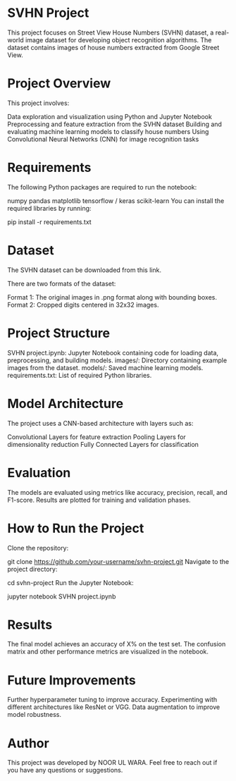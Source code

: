 # SVHN Project
This project focuses on Street View House Numbers (SVHN) dataset, a real-world image dataset for developing object recognition algorithms. The dataset contains images of house numbers extracted from Google Street View.

# Project Overview
This project involves:

Data exploration and visualization using Python and Jupyter Notebook
Preprocessing and feature extraction from the SVHN dataset
Building and evaluating machine learning models to classify house numbers
Using Convolutional Neural Networks (CNN) for image recognition tasks
# Requirements
The following Python packages are required to run the notebook:

numpy
pandas
matplotlib
tensorflow / keras
scikit-learn
You can install the required libraries by running:

pip install -r requirements.txt
# Dataset
The SVHN dataset can be downloaded from this link.

There are two formats of the dataset:

Format 1: The original images in .png format along with bounding boxes.
Format 2: Cropped digits centered in 32x32 images.
# Project Structure
SVHN project.ipynb: Jupyter Notebook containing code for loading data, preprocessing, and building models.
images/: Directory containing example images from the dataset.
models/: Saved machine learning models.
requirements.txt: List of required Python libraries.
# Model Architecture
The project uses a CNN-based architecture with layers such as:

Convolutional Layers for feature extraction
Pooling Layers for dimensionality reduction
Fully Connected Layers for classification
# Evaluation
The models are evaluated using metrics like accuracy, precision, recall, and F1-score. Results are plotted for training and validation phases.

# How to Run the Project
Clone the repository:

git clone https://github.com/your-username/svhn-project.git
Navigate to the project directory:

cd svhn-project
Run the Jupyter Notebook:

jupyter notebook SVHN project.ipynb
# Results
The final model achieves an accuracy of X% on the test set. The confusion matrix and other performance metrics are visualized in the notebook.

# Future Improvements
Further hyperparameter tuning to improve accuracy.
Experimenting with different architectures like ResNet or VGG.
Data augmentation to improve model robustness.
#  Author
This project was developed by NOOR UL WARA. Feel free to reach out if you have any questions or suggestions.

